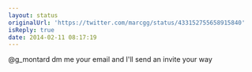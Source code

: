 ```yaml
---
layout: status
originalUrl: 'https://twitter.com/marcgg/status/433152755658915840'
isReply: true
date: 2014-02-11 08:17:19
---
```


@g_montard dm me your email and I'll send an invite your way
